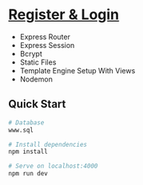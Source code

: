 # [Register & Login](https://eh9qr.sse.codesandbox.io/ 'Live Demo')

- Express Router
- Express Session
- Bcrypt
- Static Files
- Template Engine Setup With Views
- Nodemon

## Quick Start

```bash
# Database
www.sql

# Install dependencies
npm install

# Serve on localhost:4000
npm run dev
```
